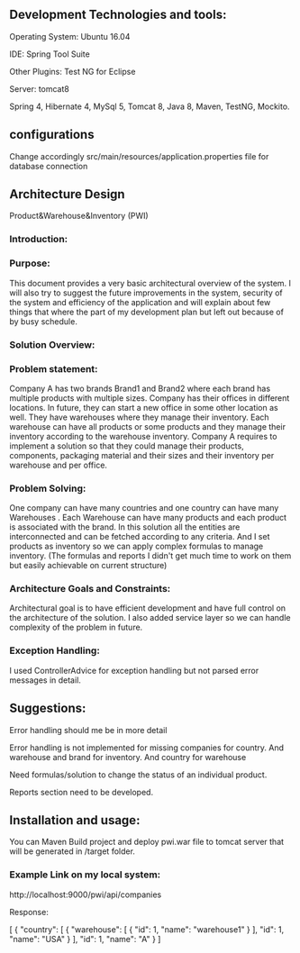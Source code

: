 <h2>Development Technologies and tools:</h2>
<p>Operating System: Ubuntu 16.04</p>
<p>IDE: Spring Tool Suite</p>
<p>Other Plugins: Test NG for Eclipse</p>
<p>Server: tomcat8</p>
<p>Spring 4, Hibernate 4, MySql 5, Tomcat 8, Java 8, Maven, TestNG, Mockito.</p>

<h2>configurations</h2>
<p>Change accordingly src/main/resources/application.properties file for database connection</p>

<h2>Architecture Design</h2>

<p>Product&Warehouse&Inventory (PWI)</p>

<h3>Introduction:</h3>

<h3>Purpose:</h3>

<p>This document provides a very basic  architectural overview of the system. I will also try to suggest the future improvements in the system, security of the system and efficiency of the application and will explain about few things that where the part of my development plan but left out because of by busy schedule.</p>


<h3>Solution Overview:</h3>

<h3>Problem statement:</h3>

<p>Company A has two brands Brand1 and Brand2 where each brand has multiple products with multiple sizes. Company has their offices in different locations. In future, they can start a new office in some other location as well. They have warehouses where they manage their inventory. Each warehouse can have all products or some products and they manage their inventory according to the warehouse inventory. Company A requires to implement a solution so that they could manage their products, components, packaging material and their sizes and their inventory per warehouse and per office.</p>


<h3>Problem Solving:</h3>

<p>One company can have many countries and one country can have many Warehouses . Each Warehouse can have many products and each product is associated with the brand. In this solution all the entities are interconnected and can be fetched according to any criteria. And I set products as inventory so we can apply complex formulas to manage inventory. (The formulas and reports I didn't get much time to work on them but easily achievable on current structure)</p> 


<h3>Architecture Goals and Constraints:</h3>

Architectural goal is to have efficient development and have full control on the architecture of the solution. I also added service layer so we can handle complexity of the problem in future.


<h3>Exception Handling:</h3>

<p>I used ControllerAdvice for exception handling but not parsed error messages in detail.</p>


<h2>Suggestions:</h2> 
<p>Error handling should me be in more detail</p>
<p>Error handling is not implemented for missing companies for country. And warehouse and brand for inventory. And country for warehouse</p>
<p>Need formulas/solution to change the status of an individual product.</p>
<p>Reports section need to be developed.</p>



<h2>Installation and usage:</h2>
<p>You can Maven Build project and deploy pwi.war file to tomcat server that will be generated in  /target folder.</p>

<h3>Example Link on my local system:</h3>
<p>http://localhost:9000/pwi/api/companies</p>
<p>Response: </p>
<p>[
    {
        "country": [
            {
                "warehouse": [
                    {
                        "id": 1,
                        "name": "warehouse1"
                    }
                ],
                "id": 1,
                "name": "USA"
            }
        ],
        "id": 1,
        "name": "A"
    }
]</p>
